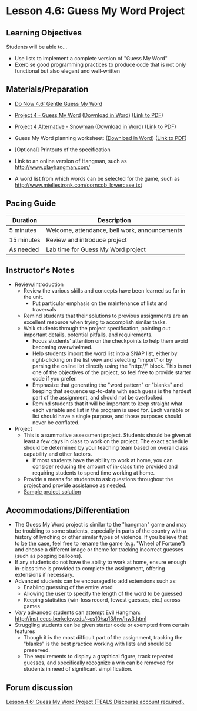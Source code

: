 # Lesson 4.6: Guess My Word Project

## Learning Objectives

Students will be able to...

-   Use lists to implement a complete version of "Guess My Word"
-   Exercise good programming practices to produce code that is not only functional but also elegant and well-written

## Materials/Preparation

-   [Do Now 4.6: Gentle Guess My Word](do_now_46.md)
-   [Project 4 - Guess My Word](project_4.md) ([Download in Word](https://tealsk12.gitbooks.io/introduction-to-computer-science/content/Projects/Projects%20Word/Project%204%20Guessmyword.docx)) ([Link to PDF](https://tealsk12.gitbooks.io/introduction-to-computer-science/content/Projects/Projects%20PDF/Project%204%20Guessmyword.pdf))

-   [Project 4 Alternative - Snowman](project_4.md) ([Download in Word](https://tealsk12.gitbooks.io/introduction-to-computer-science/content/Projects/Projects%20Word/Project%204%20Snowman.docx)) ([Link to PDF](https://tealsk12.gitbooks.io/introduction-to-computer-science/content/Projects/Projects%20PDF/Project%204%20Snowman.pdf))

-   Guess My Word planning worksheet: ([Download in Word](https://tealsk12.gitbooks.io/introduction-to-computer-science/content/Projects/Projects%20Word/Project_4_Guessmyword_Planning_Worksheet.docx)) ([Link to PDF](https://tealsk12.gitbooks.io/introduction-to-computer-science/content/Projects/Projects%20PDF/Project_4_Guessmyword_Planning_Worksheet.pdf))

-   [Optional] Printouts of the specification
-   Link to an online version of Hangman, such as <http://www.playhangman.com/>
-   A word list from which words can be selected for the game, such as <http://www.mieliestronk.com/corncob_lowercase.txt>

## Pacing Guide

| Duration   | Description                                   |
| ---------- | --------------------------------------------- |
| 5 minutes  | Welcome, attendance, bell work, announcements |
| 15 minutes | Review and introduce project                  |
| As needed  | Lab time for Guess My Word project            |

## Instructor's Notes

-   Review/Introduction
    -   Review the various skills and concepts have been learned so far in the unit.
        -   Put particular emphasis on the maintenance of lists and traversals
    -   Remind students that their solutions to previous assignments are an excellent resource when trying to accomplish similar tasks.
    -   Walk students through the project specification, pointing out important details, potential pitfalls, and requirements.
        -   Focus students' attention on the checkpoints to help them avoid becoming overwhelmed.
        -   Help students import the word list into a SNAP list, either by right-clicking on the list view and selecting "import" or by parsing the online list directly using the "http://" block.  This is not one of the objectives of the project, so feel free to provide starter code if you prefer.
        -   Emphasize that generating the "word pattern" or "blanks" and keeping that sequence up-to-date with each guess is the hardest part of the assignment, and should not be overlooked.
        -   Remind students that it will be important to keep straight what each variable and list in the program is used for.  Each variable or list should have a single purpose, and those purposes should never be conflated.
-   Project
    -   This is a summative assessment project.  Students should be given at least a few days in class to work on the project.  The exact schedule should be determined by your teaching team based on overall class capability and other factors.
        -   If most students have the ability to work at home, you can consider reducing the amount of in-class time provided and requiring students to spend time working at home.
    -   Provide a means for students to ask questions throughout the project and provide assistance as needed.
    -   [Sample project solution](https://github.com/TEALSK12/introduction-to-computer-science-instructor/blob/master/curriculum/Sample%20Project%20Solutions.md)

## Accommodations/Differentiation

-   The Guess My Word project is similar to the "hangman" game and may be troubling to some students, especially in parts of the country with a history of lynching or other similar types of violence.  If you believe that to be the case, feel free to rename the game (e.g. "Wheel of Fortune") and choose a different image or theme for tracking incorrect guesses (such as popping balloons).
-   If any students do not have the ability to work at home, ensure enough in-class time is provided to complete the assignment, offering extensions if necessary.
-   Advanced students can be encouraged to add extensions such as:
    -   Enabling guessing of the entire word
    -   Allowing the user to specify the length of the word to be guessed
    -   Keeping statistics (win-loss record, fewest guesses, etc.) across games
-   _Very_ advanced students can attempt Evil Hangman: <http://inst.eecs.berkeley.edu/~cs10/sp13/hw/hw3.html>
-   Struggling students can be given starter code or exempted from certain features
    -   Though it is the most difficult part of the assignment, tracking the "blanks" is the best practice working with lists and should be preserved.  
    -   The requirements to display a graphical figure, track repeated guesses, and specifically recognize a win can be removed for students in need of significant simplification.


## Forum discussion

<a href="http://forums.tealsk12.org/c/intro-unit-4-lists/lesson-4-6-hangman-project" target="_blank">
Lesson 4.6: Guess My Word Project (TEALS Discourse account required).</a>
